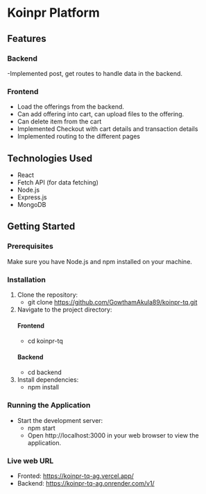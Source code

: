 # Koinpr Platform
## Features

### Backend
-Implemented post, get routes to handle data in the backend.
### Frontend
- Load the offerings from the backend.
- Can add offering into cart, can upload files to the offering.
- Can delete item from the cart
- Implemented Checkout with cart details and transaction details
- Implemented routing to the different pages

## Technologies Used

- React
- Fetch API (for data fetching)
- Node.js
- Express.js
- MongoDB

## Getting Started

### Prerequisites

Make sure you have Node.js and npm installed on your machine.

### Installation

1. Clone the repository:
   - git clone https://github.com/GowthamAkula89/koinpr-tq.git
2. Navigate to the project directory:
    #### Frontend
    - cd koinpr-tq
    #### Backend
    - cd backend
3. Install dependencies:
    - npm install
### Running the Application
- Start the development server:
    - npm start
    - Open http://localhost:3000 in your web browser to view the application.


### Live web URL
- Fronted: https://koinpr-tq-ag.vercel.app/
- Backend: https://koinpr-tq-ag.onrender.com/v1/ 